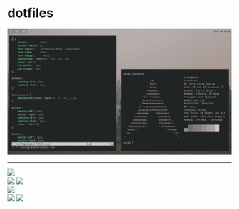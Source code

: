 <h1>dotfiles</h1>
<img src="screenshot.png">
<hr>
<img src="https://img.shields.io/badge/Arch%20Linux-1793D1?logo=arch-linux&logoColor=fff&style=for-the-badge">
<br>
<img src="https://img.shields.io/badge/NeoVim-%2357A143.svg?&style=for-the-badge&logo=neovim&logoColor=white">
<img src="https://img.shields.io/badge/Visual%20Studio%20Code-0078d7.svg?style=for-the-badge&logo=visual-studio-code&logoColor=white">
<br>
<img src="https://img.shields.io/badge/Firefox-FF7139?style=for-the-badge&logo=Firefox-Browser&logoColor=white">
<br>
<img src="https://sw.kovidgoyal.net/kitty/_static/kitty.svg">
<img src="https://swaywm.org/logo.png">